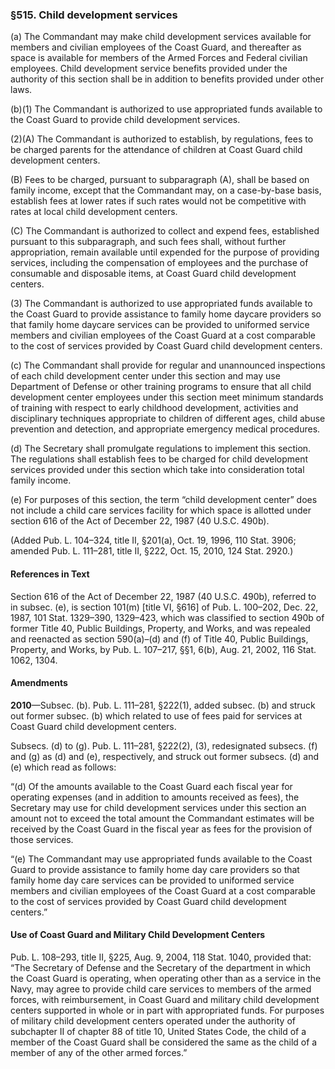 ### §515. Child development services ###

(a) The Commandant may make child development services available for members and civilian employees of the Coast Guard, and thereafter as space is available for members of the Armed Forces and Federal civilian employees. Child development service benefits provided under the authority of this section shall be in addition to benefits provided under other laws.

(b)(1) The Commandant is authorized to use appropriated funds available to the Coast Guard to provide child development services.

(2)(A) The Commandant is authorized to establish, by regulations, fees to be charged parents for the attendance of children at Coast Guard child development centers.

(B) Fees to be charged, pursuant to subparagraph (A), shall be based on family income, except that the Commandant may, on a case-by-base basis, establish fees at lower rates if such rates would not be competitive with rates at local child development centers.

(C) The Commandant is authorized to collect and expend fees, established pursuant to this subparagraph, and such fees shall, without further appropriation, remain available until expended for the purpose of providing services, including the compensation of employees and the purchase of consumable and disposable items, at Coast Guard child development centers.

(3) The Commandant is authorized to use appropriated funds available to the Coast Guard to provide assistance to family home daycare providers so that family home daycare services can be provided to uniformed service members and civilian employees of the Coast Guard at a cost comparable to the cost of services provided by Coast Guard child development centers.

(c) The Commandant shall provide for regular and unannounced inspections of each child development center under this section and may use Department of Defense or other training programs to ensure that all child development center employees under this section meet minimum standards of training with respect to early childhood development, activities and disciplinary techniques appropriate to children of different ages, child abuse prevention and detection, and appropriate emergency medical procedures.

(d) The Secretary shall promulgate regulations to implement this section. The regulations shall establish fees to be charged for child development services provided under this section which take into consideration total family income.

(e) For purposes of this section, the term “child development center” does not include a child care services facility for which space is allotted under section 616 of the Act of December 22, 1987 (40 U.S.C. 490b).

(Added Pub. L. 104–324, title II, §201(a), Oct. 19, 1996, 110 Stat. 3906; amended Pub. L. 111–281, title II, §222, Oct. 15, 2010, 124 Stat. 2920.)

#### References in Text ####

Section 616 of the Act of December 22, 1987 (40 U.S.C. 490b), referred to in subsec. (e), is section 101(m) [title VI, §616] of Pub. L. 100–202, Dec. 22, 1987, 101 Stat. 1329–390, 1329–423, which was classified to section 490b of former Title 40, Public Buildings, Property, and Works, and was repealed and reenacted as section 590(a)–(d) and (f) of Title 40, Public Buildings, Property, and Works, by Pub. L. 107–217, §§1, 6(b), Aug. 21, 2002, 116 Stat. 1062, 1304.

#### Amendments ####

**2010**—Subsec. (b). Pub. L. 111–281, §222(1), added subsec. (b) and struck out former subsec. (b) which related to use of fees paid for services at Coast Guard child development centers.

Subsecs. (d) to (g). Pub. L. 111–281, §222(2), (3), redesignated subsecs. (f) and (g) as (d) and (e), respectively, and struck out former subsecs. (d) and (e) which read as follows:

“(d) Of the amounts available to the Coast Guard each fiscal year for operating expenses (and in addition to amounts received as fees), the Secretary may use for child development services under this section an amount not to exceed the total amount the Commandant estimates will be received by the Coast Guard in the fiscal year as fees for the provision of those services.

“(e) The Commandant may use appropriated funds available to the Coast Guard to provide assistance to family home day care providers so that family home day care services can be provided to uniformed service members and civilian employees of the Coast Guard at a cost comparable to the cost of services provided by Coast Guard child development centers.”

#### Use of Coast Guard and Military Child Development Centers ####

Pub. L. 108–293, title II, §225, Aug. 9, 2004, 118 Stat. 1040, provided that: “The Secretary of Defense and the Secretary of the department in which the Coast Guard is operating, when operating other than as a service in the Navy, may agree to provide child care services to members of the armed forces, with reimbursement, in Coast Guard and military child development centers supported in whole or in part with appropriated funds. For purposes of military child development centers operated under the authority of subchapter II of chapter 88 of title 10, United States Code, the child of a member of the Coast Guard shall be considered the same as the child of a member of any of the other armed forces.”
